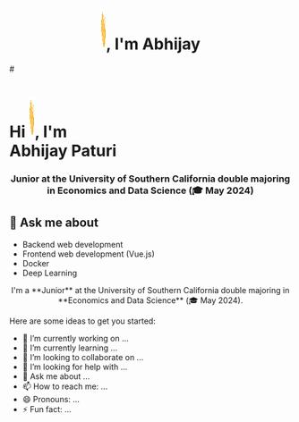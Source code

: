 <h1 align="center"><img  src="https://raw.githubusercontent.com/ABSphreak/ABSphreak/master/gifs/Hi.gif" width="10px" height="75px">, I'm Abhijay</h1>

#<div><h1 align="left">Hi <img  src="https://raw.githubusercontent.com/ABSphreak/ABSphreak/master/gifs/Hi.gif" width="10px" height="75px">, I'm<br>Abhijay Paturi</h1>
<h3 align="center">Junior at the University of Southern California double majoring in Economics and Data Science (🎓 May 2024)</h3>

## 💬 Ask me about
- Backend web development
- Frontend web development (Vue.js)
- Docker
- Deep Learning

<div align="center">I'm a **Junior** at the University of Southern California double majoring in **Economics and Data Science** (🎓 May 2024). </div>

Here are some ideas to get you started:

- 🔭 I’m currently working on ...
- 🌱 I’m currently learning ...
- 👯 I’m looking to collaborate on ...
- 🤔 I’m looking for help with ...
- 💬 Ask me about ...
- 📫 How to reach me: ...
- 😄 Pronouns: ...
- ⚡ Fun fact: ...

